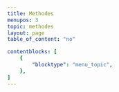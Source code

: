 ```yaml
---
title: Methodes
menupos: 3
topic: methodes
layout: page
table_of_content: "no"

contentblocks: [
	{
		"blocktype": "menu_topic",
	},
]
---
```

